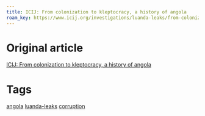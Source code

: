 ```yaml
---
title: ICIJ: From colonization to kleptocracy, a history of angola
roam_key: https://www.icij.org/investigations/luanda-leaks/from-colonization-to-kleptocracy-a-history-of-angola/
---
```


# Original article
[ICIJ: From colonization to kleptocracy, a history of angola](https://www.icij.org/investigations/luanda-leaks/from-colonization-to-kleptocracy-a-history-of-angola/)

# Tags
[angola](20201030013912-angola.md) [luanda-leaks](20201030013928-luanda_leaks.md) [corruption](20201030013945-corruption.md)
